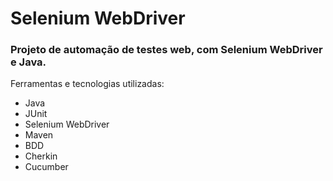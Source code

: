# Selenium WebDriver

### Projeto de automação de testes web, com Selenium WebDriver e Java.

Ferramentas e tecnologias utilizadas:

* Java
* JUnit
* Selenium WebDriver
* Maven
* BDD
* Cherkin
* Cucumber
